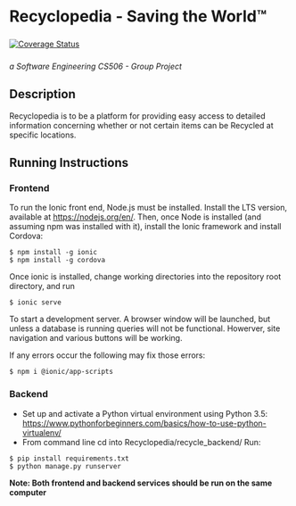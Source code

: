 # Recyclopedia - Saving the World™
#####
[![Coverage Status](https://coveralls.io/repos/github/Pallasite/Recyclopedia/badge.svg?branch=Iteration-2-Dev)](https://coveralls.io/github/Pallasite/Recyclopedia?branch=Iteration-2-Dev)
#####
*a Software Engineering CS506 - Group Project*	
## Description
Recyclopedia is to be a platform for providing easy access to detailed information concerning whether or not certain items can be Recycled at specific locations. 

## Running Instructions 
### Frontend
To run the Ionic front end, Node.js must be installed. Install the LTS version, available at https://nodejs.org/en/. Then, once Node is installed (and assuming npm was installed with it), install the Ionic framework and install Cordova:

```
$ npm install -g ionic
$ npm install -g cordova
```

Once ionic is installed, change working directories into the repository root directory, and run

```
$ ionic serve
```
To start a development server. A browser window will be launched, but unless a database is running queries will not be functional. Howerver, site navigation and various buttons will be working.

If any errors occur the following may fix those errors:
```
$ npm i @ionic/app-scripts
```

### Backend
* Set up and activate a Python virtual environment using Python 3.5: https://www.pythonforbeginners.com/basics/how-to-use-python-virtualenv/
* From command line cd into Recyclopedia/recycle_backend/
Run:
```
$ pip install requirements.txt
$ python manage.py runserver
```

**Note: Both frontend and backend services should be run on the same computer**

